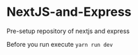# NextJS-and-Express
Pre-setup repository of nextjs and express


Before you run execute `yarn run dev`
